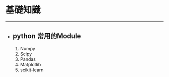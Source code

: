 # 基礎知識
---

+ ## python 常用的Module
    1. Numpy
    2. Scipy
    3. Pandas
    4. Matplotlib
    5. scikit-learn